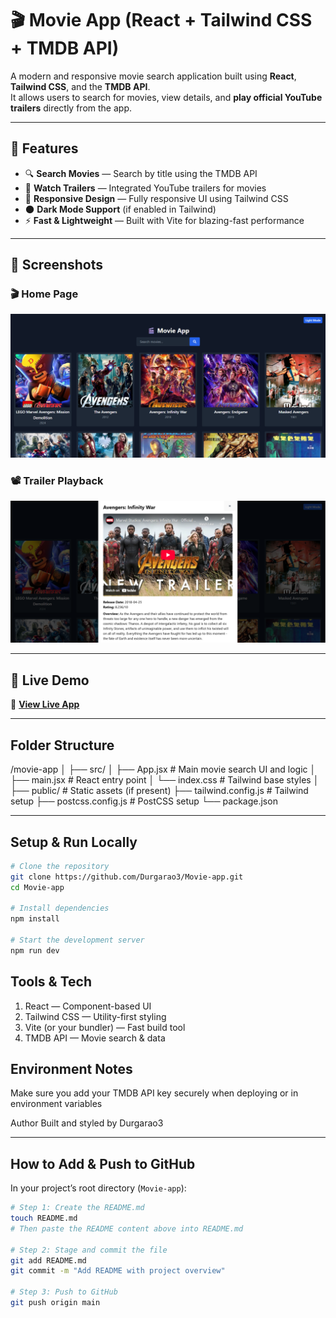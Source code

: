 # 🎬 Movie App (React + Tailwind CSS + TMDB API)

A modern and responsive movie search application built using **React**, **Tailwind CSS**, and the **TMDB API**.  
It allows users to search for movies, view details, and **play official YouTube trailers** directly from the app.

---

## 🌟 Features
- 🔍 **Search Movies** — Search by title using the TMDB API  
- 🎥 **Watch Trailers** — Integrated YouTube trailers for movies  
- 📱 **Responsive Design** — Fully responsive UI using Tailwind CSS  
- 🌑 **Dark Mode Support** (if enabled in Tailwind)  
- ⚡ **Fast & Lightweight** — Built with Vite for blazing-fast performance  

---

## 📸 Screenshots

### 🎬 Home Page
![Home Page](screenshots/Dashboard.png)

### 📽 Trailer Playback
![Trailer Playback](screenshots/trailerview.png)

---

## 🚀 Live Demo
🔗 **[View Live App](https://durgarao3.github.io/Movie-app/)**

---

##  Folder Structure

/movie-app
│
├── src/
│ ├── App.jsx # Main movie search UI and logic
│ ├── main.jsx # React entry point
│ └── index.css # Tailwind base styles
│
├── public/ # Static assets (if present)
├── tailwind.config.js # Tailwind setup
├── postcss.config.js # PostCSS setup
└── package.json

---

##  Setup & Run Locally

```bash
# Clone the repository
git clone https://github.com/Durgarao3/Movie-app.git
cd Movie-app

# Install dependencies
npm install

# Start the development server
npm run dev
```

## Tools & Tech

1. React — Component-based UI
2. Tailwind CSS — Utility-first styling
3. Vite (or your bundler) — Fast build tool
4. TMDB API — Movie search & data

## Environment Notes

Make sure you add your TMDB API key securely when deploying or in environment variables

Author
Built and styled by Durgarao3

---

##  How to Add & Push to GitHub

In your project’s root directory (`Movie-app`):

```bash
# Step 1: Create the README.md
touch README.md
# Then paste the README content above into README.md

# Step 2: Stage and commit the file
git add README.md
git commit -m "Add README with project overview"

# Step 3: Push to GitHub
git push origin main
